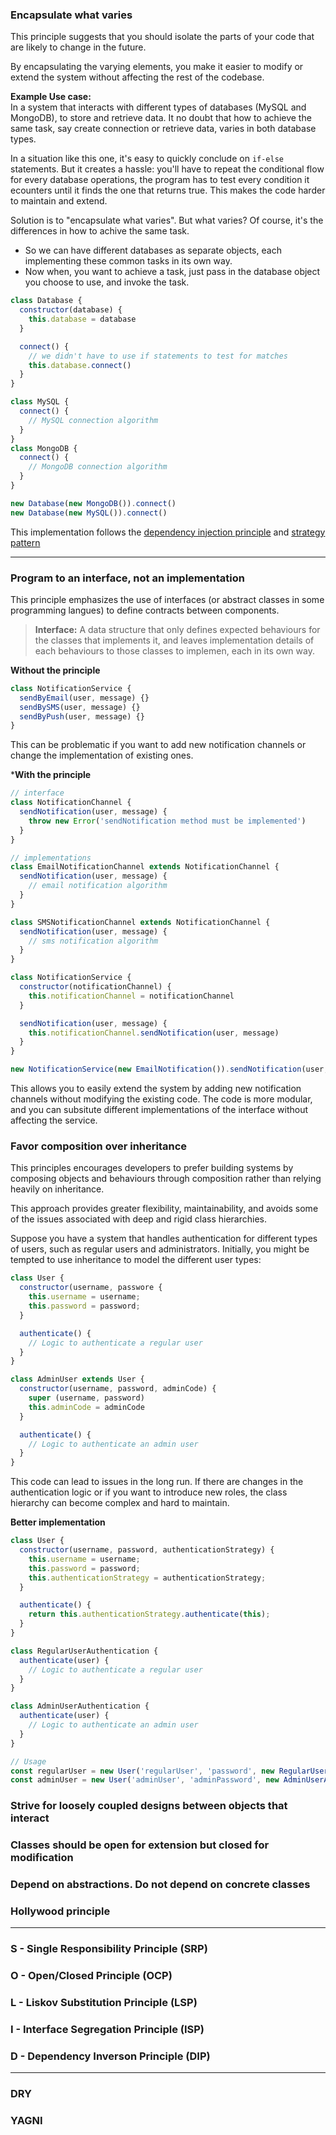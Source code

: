### Encapsulate what varies
This principle suggests that you should isolate the parts of your code that are likely to change in the future.

By encapsulating the varying elements, you make it easier to modify or extend the system without affecting the rest of the codebase.

**Example Use case:**\
In a system that interacts with different types of databases (MySQL and MongoDB), to store and retrieve data. It no doubt that how to achieve the same task, say create connection or retrieve data, varies in both database types.

In a situation like this one, it's easy to quickly conclude on `if-else` statements. But it creates a hassle: you'll have to repeat the conditional flow for every database operations, the program has to test every condition it ecounters until it finds the one that returns true. This makes the code harder to maintain and extend.

Solution is to "encapsulate what varies". But what varies? Of course, it's the differences in how to achive the same task.
- So we can have different databases as separate objects, each implementing these common tasks in its own way.
- Now when, you want to achieve a task, just pass in the database object you choose to use, and invoke the task.
```js
class Database {
  constructor(database) {
    this.database = database
  }

  connect() {
    // we didn't have to use if statements to test for matches
    this.database.connect()
  }
}

class MySQL {
  connect() {
    // MySQL connection algorithm
  }
}
class MongoDB {
  connect() {
    // MongoDB connection algorithm
  }
}

new Database(new MongoDB()).connect()
new Database(new MySQL()).connect()
```
This implementation follows the <u>dependency injection principle</u> and <u>strategy pattern</u>

---

### Program to an interface, not an implementation
This principle emphasizes the use of interfaces (or abstract classes in some programming langues) to define contracts between components.

> **Interface:** A data structure that only defines expected behaviours for the classes that implements it, and leaves implementation details of each behaviours to those classes to implemen, each in its own way.

**Without the principle**
```js
class NotificationService {
  sendByEmail(user, message) {}
  sendBySMS(user, message) {}
  sendByPush(user, message) {}
}
```
This can be problematic if you want to add new notification channels or change the implementation of existing ones.

***With the principle**
```js
// interface
class NotificationChannel {
  sendNotification(user, message) {
    throw new Error('sendNotification method must be implemented')
  }
}

// implementations
class EmailNotificationChannel extends NotificationChannel {
  sendNotification(user, message) {
    // email notification algorithm
  }
}

class SMSNotificationChannel extends NotificationChannel {
  sendNotification(user, message) {
    // sms notification algorithm
  }
}

class NotificationService {
  constructor(notificationChannel) {
    this.notificationChannel = notificationChannel
  }

  sendNotification(user, message) {
    this.notificationChannel.sendNotification(user, message)
  }
}

new NotificationService(new EmailNotification()).sendNotification(user, message)
```
This allows you to easily extend the system by adding new notification channels without modifying the existing code. The code is more modular, and you can subsitute different implementations of the interface without affecting the service.


### Favor composition over inheritance
This principles encourages developers to prefer building systems by composing objects and behaviours through composition rather than relying heavily on inheritance.

This approach provides greater flexibility, maintainability, and avoids some of the issues associated with deep and rigid class hierarchies.

Suppose you have a system that handles authentication for different types of users, such as regular users and administrators. Initially, you might be tempted to use inheritance to model the different user types:
```js
class User {
  constructor(username, passwore {
    this.username = username;
    this.password = password;
  }

  authenticate() {
    // Logic to authenticate a regular user
  }
}

class AdminUser extends User {
  constructor(username, password, adminCode) {
    super (username, password)
    this.adminCode = adminCode
  }

  authenticate() {
    // Logic to authenticate an admin user
  }
}
```
This code can lead to issues in the long run. If there are changes in the authentication logic or if you want to introduce new roles, the class hierarchy can become complex and hard to maintain.

**Better implementation**
```js
class User {
  constructor(username, password, authenticationStrategy) {
    this.username = username;
    this.password = password;
    this.authenticationStrategy = authenticationStrategy;
  }

  authenticate() {
    return this.authenticationStrategy.authenticate(this);
  }
}

class RegularUserAuthentication {
  authenticate(user) {
    // Logic to authenticate a regular user
  }
}

class AdminUserAuthentication {
  authenticate(user) {
    // Logic to authenticate an admin user
  }
}

// Usage
const regularUser = new User('regularUser', 'password', new RegularUserAuthentication());
const adminUser = new User('adminUser', 'adminPassword', new AdminUserAuthentication());
```

### Strive for loosely coupled designs between objects that interact


### Classes should be open for extension but closed for modification

### Depend on abstractions. Do not depend on concrete classes

### Hollywood principle

---

### S - Single Responsibility Principle (SRP)
### O - Open/Closed Principle (OCP)
### L - Liskov Substitution Principle (LSP)
### I - Interface Segregation Principle (ISP)
### D - Dependency Inverson Principle (DIP)

---
### DRY

### YAGNI